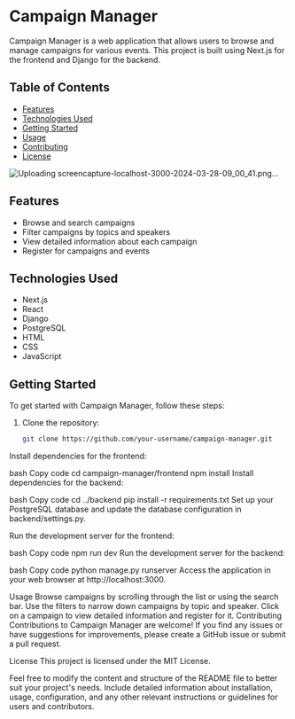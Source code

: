 # Campaign Manager

Campaign Manager is a web application that allows users to browse and manage campaigns for various events. This project is built using Next.js for the frontend and Django for the backend.

## Table of Contents

- [Features](#features)
- [Technologies Used](#technologies-used)
- [Getting Started](#getting-started)
- [Usage](#usage)
- [Contributing](#contributing)
- [License](#license)

![Uploading screencapture-localhost-3000-2024-03-28-09_00_41.png…]()

## Features

- Browse and search campaigns
- Filter campaigns by topics and speakers
- View detailed information about each campaign
- Register for campaigns and events

## Technologies Used

- Next.js
- React
- Django
- PostgreSQL
- HTML
- CSS
- JavaScript

## Getting Started

To get started with Campaign Manager, follow these steps:

1. Clone the repository:

   ```bash
   git clone https://github.com/your-username/campaign-manager.git
Install dependencies for the frontend:

bash
Copy code
cd campaign-manager/frontend
npm install
Install dependencies for the backend:

bash
Copy code
cd ../backend
pip install -r requirements.txt
Set up your PostgreSQL database and update the database configuration in backend/settings.py.

Run the development server for the frontend:

bash
Copy code
npm run dev
Run the development server for the backend:

bash
Copy code
python manage.py runserver
Access the application in your web browser at http://localhost:3000.



Usage
Browse campaigns by scrolling through the list or using the search bar.
Use the filters to narrow down campaigns by topic and speaker.
Click on a campaign to view detailed information and register for it.
Contributing
Contributions to Campaign Manager are welcome! If you find any issues or have suggestions for improvements, please create a GitHub issue or submit a pull request.

License
This project is licensed under the MIT License.

Feel free to modify the content and structure of the README file to better suit your project's needs. Include detailed information about installation, usage, configuration, and any other relevant instructions or guidelines for users and contributors.
